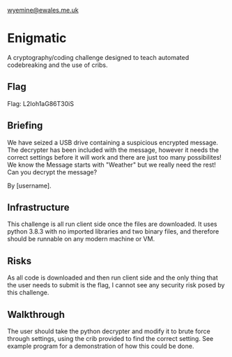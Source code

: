wyemine@ewales.me.uk

# Enigmatic
A cryptography/coding challenge designed to teach automated codebreaking and the use of cribs.

## Flag
Flag: L2Ioh1aG86T30iS

## Briefing
We have seized a USB drive containing a suspicious encrypted message. The decrypter has been included with the message, however it needs the correct settings before it will work and there are just too many possibilites! We know the Message starts with "Weather" but we really need the rest! Can you decrypt the message?

By [username].

## Infrastructure
This challenge is all run client side once the files are downloaded.
It uses python 3.8.3 with no imported libraries and two binary files, and therefore should be runnable on any modern machine or VM.

## Risks
As all code is downloaded and then run client side and the only thing that the user needs to submit is the flag, I cannot see any security risk posed by this challenge. 

## Walkthrough
The user should take the python decrypter and modify it to brute force through settings, using the crib provided to find the correct setting.
See example program for a demonstration of how this could be done. 
